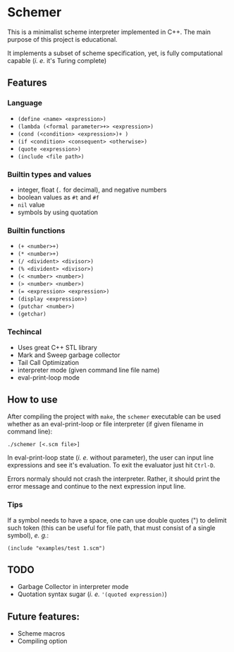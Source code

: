 # Schemer

This is a minimalist scheme interpreter implemented in C++. The main purpose of
this project is educational.

It implements a subset of scheme specification, yet, is fully computational
capable (_i. e._ it's Turing complete)

## Features

### Language

* `(define <name> <expression>)`
* `(lambda (<formal parameter>+> <expression>)`
* `(cond (<condition> <expression>)+ )`
* `(if <condition> <consequent> <otherwise>)`
* `(quote <expression>)`
* `(include <file path>)`

### Builtin types and values

* integer, float (`.` for decimal), and negative numbers
* boolean values as `#t` and `#f`
* `nil` value
* symbols by using quotation

### Builtin functions

* `(+ <number>+)`
* `(* <number>+)`
* `(/ <divident> <divisor>)`
* `(% <divident> <divisor>)`
* `(< <number> <number>)`
* `(> <number> <number>)`
* `(= <expression> <expression>)`
* `(display <expression>)`
* `(putchar <number>)`
* `(getchar)`

### Techincal

* Uses great C++ STL library
* Mark and Sweep garbage collector
* Tail Call Optimization
* interpreter mode (given command line file name)
* eval-print-loop mode

## How to use

After compiling the project with `make`, the `schemer` executable can be
used whether as an eval-print-loop or file interpreter (if given filename in
command line):

    ./schemer [<.scm file>]

In eval-print-loop state (_i. e._ without parameter), the user can input line
expressions and see it's evaluation. To exit the evaluator just hit `Ctrl-D`.

Errors normaly should not crash the interpreter. Rather, it should print the
error message and continue to the next expression input line.

### Tips

If a symbol needs to have a space, one can use double quotes (") to delimit
such token (this can be useful for file path, that must consist of a single
symbol), _e. g._:

    (include "examples/test 1.scm")

## TODO

* Garbage Collector in interpreter mode
* Quotation syntax sugar (_i. e._ `'(quoted expression)`)

## Future features:

* Scheme macros
* Compiling option


